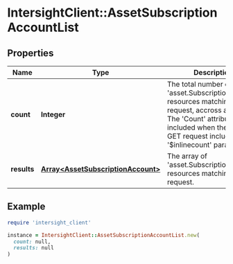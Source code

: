 # IntersightClient::AssetSubscriptionAccountList

## Properties

| Name | Type | Description | Notes |
| ---- | ---- | ----------- | ----- |
| **count** | **Integer** | The total number of &#39;asset.SubscriptionAccount&#39; resources matching the request, accross all pages. The &#39;Count&#39; attribute is included when the HTTP GET request includes the &#39;$inlinecount&#39; parameter. | [optional] |
| **results** | [**Array&lt;AssetSubscriptionAccount&gt;**](AssetSubscriptionAccount.md) | The array of &#39;asset.SubscriptionAccount&#39; resources matching the request. | [optional] |

## Example

```ruby
require 'intersight_client'

instance = IntersightClient::AssetSubscriptionAccountList.new(
  count: null,
  results: null
)
```

